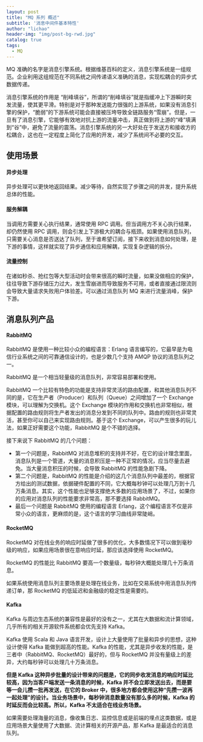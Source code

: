 ```yaml
---
layout: post
title: "MQ 系列 概述"
subtitle: '消息中间件基本特性'
author: "lichao"
header-img: "img/post-bg-rwd.jpg"
catalog: true
tags:
  - MQ
---
```



MQ 准确的名字是消息引擎系统。根据维基百科的定义，消息引擎系统是一组规范。企业利用这组规范在不同系统之间传递语义准确的消息，实现松耦合的异步式数据传递。

消息引擎系统的作用是 “削峰填谷”，所谓的“削峰填谷”就是指缓冲上下游瞬时突发流量，使其更平滑。特别是对于那种发送能力很强的上游系统，如果没有消息引擎的保护，“脆弱”的下游系统可能会直接被压垮导致全链路服务“雪崩”。但是，一旦有了消息引擎，它能够有效地对抗上游的流量冲击，真正做到将上游的“峰”填满到“谷”中，避免了流量的震荡。消息引擎系统的另一大好处在于发送方和接收方的松耦合，这也在一定程度上简化了应用的开发，减少了系统间不必要的交互。

## 使用场景
#### 异步处理
异步处理可以更快地返回结果。减少等待，自然实现了步骤之间的并发，提升系统总体的性能。

#### 服务解耦
当调用方需要关心执行结果，通常使用 RPC 调用。但当调用方不关心执行结果，却仍然使用 RPC 调用，则会引发上下游极大的耦合与瓶颈。如果使用消息队列，只需要关心消息是否送达了队列，至于谁希望订阅，接下来收到消息如何处理，是下游的事情，这样就实现了异步通信和应用解耦，实现复杂逻辑的拆分。

#### 流量控制
在诸如秒杀、抢红包等大型活动时会带来很高的瞬时流量，如果没做相应的保护，往往导致下游存储压力过大，发生雪崩进而导致服务不可用，或者直接通过限流则会导致大量请求失败用户体验差。可以通过消息队列 MQ 来进行流量消峰，保护下游。

## 消息队列产品
#### RabbitMQ
RabbitMQ 是使用一种比较小众的编程语言：Erlang 语言编写的，它最早是为电信行业系统之间的可靠通信设计的，也是少数几个支持 AMQP 协议的消息队列之一。

RabbitMQ 是一个相当轻量级的消息队列，非常容易部署和使用。

RabbitMQ 一个比较有特色的功能是支持非常灵活的路由配置，和其他消息队列不同的是，它在生产者（Producer）和队列（Queue）之间增加了一个 Exchange 模块，可以理解为交换机。这个 Exchange 模块的作用和交换机也非常相似，根据配置的路由规则将生产者发出的消息分发到不同的队列中。路由的规则也非常灵活，甚至你可以自己来实现路由规则。基于这个 Exchange，可以产生很多的玩儿法，如果正好需要这个功能，RabbitMQ 是个不错的选择。

接下来说下 RabbitMQ 的几个问题：
* 第一个问题是，RabbitMQ 对消息堆积的支持并不好，在它的设计理念里面，消息队列是一个管道，大量的消息积压是一种不正常的情况，应当尽量去避免。当大量消息积压的时候，会导致 RabbitMQ 的性能急剧下降。
* 第二个问题是，RabbitMQ 的性能是介绍的这几个消息队列中最差的，根据官方给出的测试数据，依据硬件配置的不同，它大概每秒钟可以处理几万到十几万条消息。其实，这个性能也足够支撑绝大多数的应用场景了，不过，如果你的应用对消息队列的性能要求非常高，那不要选择 RabbitMQ。
* 最后一个问题是 RabbitMQ 使用的编程语言 Erlang，这个编程语言不仅是非常小众的语言，更麻烦的是，这个语言的学习曲线非常陡峭。
#### RocketMQ
RocketMQ 对在线业务的响应时延做了很多的优化，大多数情况下可以做到毫秒级的响应，如果应用场景很在意响应时延，那应该选择使用 RocketMQ。

RocketMQ 的性能比 RabbitMQ 要高一个数量级，每秒钟大概能处理几十万条消息。

如果系统使用消息队列主要场景是处理在线业务，比如在交易系统中用消息队列传递订单，那 RocketMQ 的低延迟和金融级的稳定性是需要的。

#### Kafka
Kafka 与周边生态系统的兼容性是最好的没有之一，尤其在大数据和流计算领域，几乎所有的相关开源软件系统都会优先支持 Kafka。

Kafka 使用 Scala 和 Java 语言开发，设计上大量使用了批量和异步的思想，这种设计使得 Kafka 能做到超高的性能。Kafka 的性能，尤其是异步收发的性能，是三者中（RabbitMQ、RocketMQ）最好的，但与 RocketMQ 并没有量级上的差异，大约每秒钟可以处理几十万条消息。

**但是 Kafka 这种异步批量的设计带来的问题是，它的同步收发消息的响应时延比较高，因为当客户端发送一条消息的时候，Kafka 并不会立即发送出去，而是要等一会儿攒一批再发送，在它的 Broker 中，很多地方都会使用这种“先攒一波再一起处理”的设计。当业务场景中，每秒钟消息数量没有那么多的时候，Kafka 的时延反而会比较高。所以，Kafka 不太适合在线业务场景。**

如果需要处理海量的消息，像收集日志、监控信息或是前端的埋点这类数据，或是应用场景大量使用了大数据、流计算相关的开源产品，那 Kafka 是最适合的消息队列。